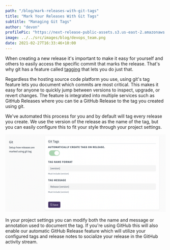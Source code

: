 ```yaml
---
path: "/blog/mark-releases-with-git-tags"
title: "Mark Your Releases With Git Tags"
subtitle: "Managing Git Tags"
author: "devon"
profilePic: "https://next-release-public-assets.s3.us-east-2.amazonaws.com/devon_profile_pic.png"
image: ../../src/images/blog/devops_team.png
date: 2021-02-27T16:33:46+10:00
---
```


When creating a new release it's important to make
it easy for yourself and others to easily access the
specific commit that marks the release. That's why
git has a feature called [tagging](https://git-scm.com/book/en/v2/Git-Basics-Tagging)
that lets you do just that.

Regardless the hosting source code platform you use,
using git's tag feature lets you document which
commits are most critical. This makes it easy for anyone to
quickly jump between versions to inspect,
upgrade, or revert changes. The feature is integrated into
multiple services such as GitHub Releases where you can
tie a GitHub Release to the tag you created using git.

We've automated this process for you and by default will
tag every release you create. We use the version of the
release as the name of the tag, but you can easily
configure this to fit your style through your project
settings.

![Git Project Configuration](../../src/images/blog/git_tag_configuration.png)

In your project settings you can modify both the name and message or
annotation used to document the tag. If you're using
GitHub this will also enable our automatic GitHub
Release feature which will utilize your configured
tags and release notes to socialize your release in
the GitHub activity stream.
